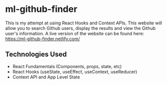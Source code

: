 # ml-github-finder
This is my attempt at using React Hooks and Context APIs.  This website will allow you to search Github users, display the results and view the Github user's information.  A live version of the website can be found here: https://ml-github-finder.netlify.com/ 

## Technologies Used
- React Fundamentals (Components, props, state, etc)
- React Hooks (useState, useEffect, useContext, useReducer)
- Context API and App Level State
